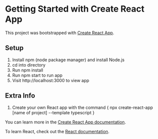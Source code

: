 # Getting Started with Create React App

This project was bootstrapped with [Create React App](https://github.com/facebook/create-react-app).


## Setup

1. Install npm (node package manager) and install Node.js
2. cd into directory
3. Run npm install
4. Run npm start to run app
5. Visit http://localhost:3000 to view app

## Extra Info

1. Create your own React app with the command { npx create-react-app [name of project] --template typescript }

You can learn more in the [Create React App documentation](https://facebook.github.io/create-react-app/docs/getting-started).

To learn React, check out the [React documentation](https://reactjs.org/).
